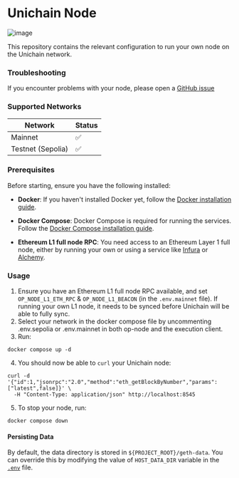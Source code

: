 # Unichain Node

![image](logo.png)

This repository contains the relevant configuration to run your own node on the Unichain network.

### Troubleshooting

If you encounter problems with your node, please open a [GitHub issue](https://github.com/Uniswap/unichain-node/issues)

### Supported Networks

| Network      | Status |
|-------------------| ------ |
| Mainnet | ✅     |
| Testnet (Sepolia) | ✅     |

### Prerequisites

Before starting, ensure you have the following installed:

- **Docker**: If you haven't installed Docker yet, follow the [Docker installation guide](https://docs.docker.com/get-docker/).

- **Docker Compose**: Docker Compose is required for running the services. Follow the [Docker Compose installation guide](https://docs.docker.com/compose/install/).

- **Ethereum L1 full node RPC**: You need access to an Ethereum Layer 1 full node, either by running your own or using a service like [Infura](https://infura.io/) or [Alchemy](https://www.alchemy.com/).

### Usage

1. Ensure you have an Ethereum L1 full node RPC available, and set `OP_NODE_L1_ETH_RPC` & `OP_NODE_L1_BEACON` (in the `.env.mainnet` file). If running your own L1 node, it needs to be synced before Unichain will be able to fully sync.
2. Select your network in the docker compose file by uncommenting .env.sepolia or .env.mainnet in both op-node and the execution client.
3. Run:

```
docker compose up -d
```

4. You should now be able to `curl` your Unichain node:

```
curl -d '{"id":1,"jsonrpc":"2.0","method":"eth_getBlockByNumber","params":["latest",false]}' \
  -H "Content-Type: application/json" http://localhost:8545
```

5. To stop your node, run:
```
docker compose down
```

#### Persisting Data

By default, the data directory is stored in `${PROJECT_ROOT}/geth-data`. You can override this by modifying the value of
`HOST_DATA_DIR` variable in the [`.env`](./.env) file.
